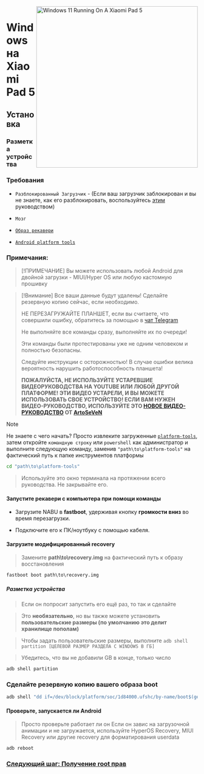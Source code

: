 ﻿<img align="right" src="https://raw.githubusercontent.com/erdilS/Port-Windows-11-Xiaomi-Pad-5/main/nabu.png" width="425" alt="Windows 11 Running On A Xiaomi Pad 5">


# Windows на Xiaomi Pad 5

## Установка

### Разметка устройства

### Требования

- ```Разблокированный Загрузчик``` - (Если ваш загрузчик заблокирован и вы не знаете, как его разблокировать, воспользуйтесь [этим](unlock-bootloader.md) руководством)

- ```Мозг```

- [```Образ рекавери```](https://github.com/erdilS/Port-Windows-11-Xiaomi-Pad-5/releases/download/1.0/recovery.img)

- [```Android platform tools```](https://developer.android.com/studio/releases/platform-tools)

### Примечания:
>[!ПРИМЕЧАНИЕ]
> Вы можете использовать любой Android для двойной загрузки - MIUI/Hyper OS или любую кастомную прошивку

> [!Внимание]
> Все ваши данные будут удалены! Сделайте резервную копию сейчас, если необходимо.
>
> НЕ ПЕРЕЗАГРУЖАЙТЕ ПЛАНШЕТ, если вы считаете, что совершили ошибку, обратитесь за помощью в [чат Telegram](https://t.me/nabuwoa)
>
> Не выполняйте все команды сразу, выполняйте их по очереди!
>
> Эти команды были протестированы уже не одним человеком и полностью безопасны.
> 
> Следуйте инструкции с осторожностью! В случае ошибки велика вероятность нарушить работоспособность планшета!
> 
> **ПОЖАЛУЙСТА, НЕ ИСПОЛЬЗУЙТЕ УСТАРЕВШИЕ ВИДЕОРУКОВОДСТВА НА YOUTUBE ИЛИ ЛЮБОЙ ДРУГОЙ ПЛАТФОРМЕ! ЭТИ ВИДЕО УСТАРЕЛИ, И ВЫ МОЖЕТЕ ИСПОЛЬЗОВАТЬ СВОЕ УСТРОЙСТВО! ЕСЛИ ВАМ НУЖЕН ВИДЕО-РУКОВОДСТВО, ИСПОЛЬЗУЙТЕ ЭТО [НОВОЕ ВИДЕО-РУКОВОДСТВО](https://youtu.be/BbgTbTGbXYg) ОТ [ArtoSeVeN](https://www.youtube.com/channel/UCYjwfxlYlJ7Nnzv01oszQvA)**


> [!NOTE]
> Не знаете с чего начать? Просто извлеките загруженные [```platform-tools```](https://developer.android.com/studio/releases/platform-tools), затем откройте ```командную строку``` или `powershell` как администратор и выполните следующую команду, заменив `"path\to\platform-tools"` на фактический путь к папке инструментов платформы
```cmd
cd "path\to\platform-tools"
```
> Используйте это окно терминала на протяжении всего руководства. Не закрывайте его.


#### Запустите рекавери с компьютера при помощи команды
- Загрузите NABU в **fastboot**, удерживая кнопку **громкости вниз** во время перезагрузки.

- Подключите его к ПК/ноутбуку с помощью кабеля.

#### Загрузите модифицированный recovery
> Замените **path\to\recovery.img** на фактический путь к образу восстановления
```cmd
fastboot boot path\to\recovery.img
```

##### Разметка устройства
> Если он попросит запустить его ещё раз, то так и сделайте

> Это **необязательно**, но вы также можете установить **пользовательские размеры (по умолчанию это делит хранилище пополам)**

> Чтобы задать пользовательские размеры, выполните ``adb shell partition [ЦЕЛЕВОЙ РАЗМЕР РАЗДЕЛА С WINDOWS В ГБ]``

> Убедитесь, что вы не добавили GB в конце, только число 
```cmd
adb shell partition
```

### Сделайте резервную копию вашего образа boot

```cmd
adb shell "dd if=/dev/block/platform/soc/1d84000.ufshc/by-name/boot$(getprop ro.boot.slot_suffix) of=/tmp/normal_boot.img" && adb pull /tmp/normal_boot.img
```


#### Проверьте, запускается ли Android
> Просто проверьте работает ли он 
Если он завис на загрузочной анимации и не загружается, используйте HyperOS Recovery, MIUI Recovery или другие recovery для форматирования userdata

```cmd
adb reboot
```



### [Следующий шаг: Получение root прав](/guide/Russian/2-rootguide-ru.md)
